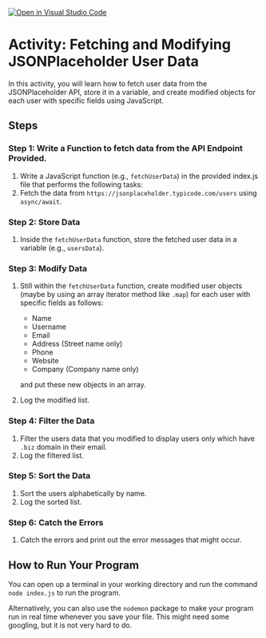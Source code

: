 [![Open in Visual Studio Code](https://classroom.github.com/assets/open-in-vscode-718a45dd9cf7e7f842a935f5ebbe5719a5e09af4491e668f4dbf3b35d5cca122.svg)](https://classroom.github.com/online_ide?assignment_repo_id=12288120&assignment_repo_type=AssignmentRepo)
# Activity: Fetching and Modifying JSONPlaceholder User Data

In this activity, you will learn how to fetch user data from the JSONPlaceholder API, store it in a variable, and create modified objects for each user with specific fields using JavaScript.

## Steps

### Step 1: Write a Function to fetch data from the API Endpoint Provided.

1. Write a JavaScript function (e.g., `fetchUserData`) in the provided index.js file that performs the following tasks:
2. Fetch the data from `https://jsonplaceholder.typicode.com/users` using `async/await`.

### Step 2: Store Data

1. Inside the `fetchUserData` function, store the fetched user data in a variable (e.g., `usersData`).

### Step 3: Modify Data

1. Still within the `fetchUserData` function, create modified user objects (maybe by using an array iterator method like `.map`) for each user with specific fields as follows:

   - Name
   - Username
   - Email
   - Address (Street name only)
   - Phone
   - Website
   - Company (Company name only) 

   and put these new objects in an array.
2. Log the modified list.

### Step 4: Filter the Data

1. Filter the users data that you modified to display users only which have `.biz` domain in their email.
2. Log the filtered list.

### Step 5: Sort the Data  

1. Sort the users alphabetically by name.
2. Log the sorted list.

### Step 6: Catch the Errors

1. Catch the errors and print out the error messages that might occur.

## How to Run Your Program

You can open up a terminal in your working directory and run the command `node index.js` to run the program.

Alternatively, you can also use the `nodemon` package to make your program run in real time whenever you save your file. This might need some googling, but it is not very hard to do.
